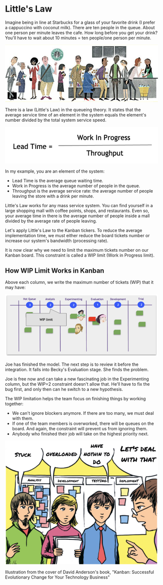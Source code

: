 # Little's Law

Imagine being in line at Starbucks for a glass of your favorite drink (I prefer a cappuccino with coconut milk). There are ten people in the queue. About one person per minute leaves the cafe. How long before you get your drink? You'll have to wait about 10 minutes = ten people/one person per minute.

![Starbucks Queue](_images/wip-starbucks.png)

There is a law (Little's Law) in the queueing theory. It states that the average service time of an element in the system equals the element's number divided by the total system service speed.

![Little's Law](_images/wip-littleslaw.png)

In my example, you are an element of the system:

* Lead Time is the average queue waiting time.
* Work in Progress is the average number of people in the queue.
* Throughput is the average service rate: the average number of people leaving the store with a drink per minute.

Little's Law works for any mass service system. You can find yourself in a large shopping mall with coffee points, shops, and restaurants. Even so, your average time in there is the average number of people inside a mall divided by the average rate of people leaving.

Let's apply Little's Law to the Kanban tickers. To reduce the average implementation time, we must either reduce the board tickets number or increase our system's bandwidth (processing rate).

It is now clear why we need to limit the maximum tickets number on our Kanban board. This constraint is called a WIP limit (Work in Progress limit).

## How WIP Limit Works in Kanban

Above each column, we write the maximum number of tickets (WIP) that it may have:

![WIP for Kanban Board](_images/wip-kanbanwithwip.png)

Joe has finished the model. The next step is to review it before the integration. It falls into Becky's Evaluation stage. She finds the problem.

Joe is free now and can take a new fascinating job in the Experimenting column, but the WIP=2 constraint doesn't allow that. He'll have to fix the bug first, and only then can he switch to a new hypothesis.

The WIP limitation helps the team focus on finishing things by working together:

* We can't ignore blockers anymore. If there are too many, we must deal with them.
* If one of the team members is overworked, there will be queues on the board. And again, the constraint will prevent us from ignoring them.
* Anybody who finished their job will take on the highest priority next.

![Blockers](_images/wip-illustration.png)

Illustration from the cover of David Anderson's book, "Kanban: Successful Evolutionary Change for Your Technology Business"
